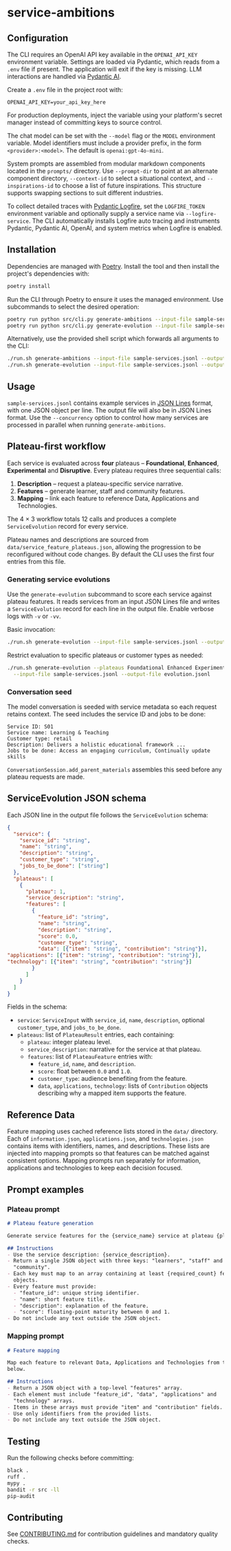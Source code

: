 # service-ambitions

## Configuration

The CLI requires an OpenAI API key available in the `OPENAI_API_KEY` environment
variable. Settings are loaded via Pydantic, which reads from a `.env` file if
present. The application will exit if the key is missing. LLM interactions are
handled via [Pydantic AI](https://pydantic.dev/pydantic-ai/).

Create a `.env` file in the project root with:

```
OPENAI_API_KEY=your_api_key_here
```

For production deployments, inject the variable using your platform's secret
manager instead of committing keys to source control.

The chat model can be set with the `--model` flag or the `MODEL` environment
variable. Model identifiers must include a provider prefix, in the form
`<provider>:<model>`. The default is `openai:gpt-4o-mini`.

System prompts are assembled from modular markdown components located in the
`prompts/` directory. Use `--prompt-dir` to point at an alternate component
directory, `--context-id` to select a situational context, and
`--inspirations-id` to choose a list of future inspirations. This structure
supports swapping sections to suit different industries.

To collect detailed traces with [Pydantic Logfire](https://logfire.pydantic.dev/),
set the `LOGFIRE_TOKEN` environment variable and optionally supply a service
 name via `--logfire-service`. The CLI automatically installs Logfire auto
 tracing and instruments Pydantic, Pydantic AI, OpenAI, and system metrics when
 Logfire is enabled.

## Installation

Dependencies are managed with [Poetry](https://python-poetry.org/). Install the
tool and then install the project's dependencies with:

```bash
poetry install
```

Run the CLI through Poetry to ensure it uses the managed environment. Use
subcommands to select the desired operation:

```bash
poetry run python src/cli.py generate-ambitions --input-file sample-services.jsonl --output-file ambitions.jsonl
poetry run python src/cli.py generate-evolution --input-file sample-services.jsonl --output-file evolution.jsonl
```

Alternatively, use the provided shell script which forwards all arguments to the CLI:

```bash
./run.sh generate-ambitions --input-file sample-services.jsonl --output-file ambitions.jsonl
./run.sh generate-evolution --input-file sample-services.jsonl --output-file evolution.jsonl
```

## Usage

`sample-services.jsonl` contains example services in
[JSON Lines](https://jsonlines.org/) format, with one JSON object per line. The
output file will also be in JSON Lines format. Use the `--concurrency` option to
control how many services are processed in parallel when running
`generate-ambitions`.

## Plateau-first workflow

Each service is evaluated across **four** plateaus – **Foundational**,
**Enhanced**, **Experimental** and **Disruptive**. Every plateau requires three
sequential calls:

1. **Description** – request a plateau-specific service narrative.
2. **Features** – generate learner, staff and community features.
3. **Mapping** – link each feature to reference Data, Applications and
   Technologies.

The 4 × 3 workflow totals 12 calls and produces a complete `ServiceEvolution`
record for every service.

Plateau names and descriptions are sourced from
`data/service_feature_plateaus.json`, allowing the progression to be
reconfigured without code changes. By default the CLI uses the first four
entries from this file.

### Generating service evolutions

Use the `generate-evolution` subcommand to score each service against plateau
features. It reads services from an input JSON Lines file and writes a
`ServiceEvolution` record for each line in the output file. Enable verbose logs
with `-v` or `-vv`.

Basic invocation:

```bash
./run.sh generate-evolution --input-file sample-services.jsonl --output-file evolution.jsonl
```

Restrict evaluation to specific plateaus or customer types as needed:

```bash
./run.sh generate-evolution --plateaus Foundational Enhanced Experimental Disruptive --customers retail enterprise \
  --input-file sample-services.jsonl --output-file evolution.jsonl
```

### Conversation seed

The model conversation is seeded with service metadata so each request retains
context. The seed includes the service ID and jobs to be done:

```text
Service ID: S01
Service name: Learning & Teaching
Customer type: retail
Description: Delivers a holistic educational framework ...
Jobs to be done: Access an engaging curriculum, Continually update skills
```

`ConversationSession.add_parent_materials` assembles this seed before any
plateau requests are made.

## ServiceEvolution JSON schema

Each JSON line in the output file follows the `ServiceEvolution` schema:

```json
{
  "service": {
    "service_id": "string",
    "name": "string",
    "description": "string",
    "customer_type": "string",
    "jobs_to_be_done": ["string"]
  },
  "plateaus": [
    {
      "plateau": 1,
      "service_description": "string",
      "features": [
        {
          "feature_id": "string",
          "name": "string",
          "description": "string",
          "score": 0.0,
          "customer_type": "string",
          "data": [{"item": "string", "contribution": "string"}],
"applications": [{"item": "string", "contribution": "string"}],
"technology": [{"item": "string", "contribution": "string"}]
        }
      ]
    }
  ]
}
```

Fields in the schema:

- `service`: `ServiceInput` with `service_id`, `name`, `description`, optional
  `customer_type`, and `jobs_to_be_done`.
- `plateaus`: list of `PlateauResult` entries, each containing:
  - `plateau`: integer plateau level.
  - `service_description`: narrative for the service at that plateau.
  - `features`: list of `PlateauFeature` entries with:
    - `feature_id`, `name`, and `description`.
    - `score`: float between `0.0` and `1.0`.
    - `customer_type`: audience benefiting from the feature.
    - `data`, `applications`, `technology`: lists of `Contribution` objects
      describing why a mapped item supports the feature.

## Reference Data

Feature mapping uses cached reference lists stored in the `data/` directory.
Each of `information.json`, `applications.json`, and `technologies.json`
contains items with identifiers, names, and descriptions. These lists are
injected into mapping prompts so that features can be matched against consistent
options. Mapping prompts run separately for information, applications and
technologies to keep each decision focused.

## Prompt examples

### Plateau prompt

```markdown
# Plateau feature generation

Generate service features for the {service_name} service at plateau {plateau}.

## Instructions
- Use the service description: {service_description}.
- Return a single JSON object with three keys: "learners", "staff" and
  "community".
- Each key must map to an array containing at least {required_count} feature
  objects.
- Every feature must provide:
  - "feature_id": unique string identifier.
  - "name": short feature title.
  - "description": explanation of the feature.
  - "score": floating-point maturity between 0 and 1.
- Do not include any text outside the JSON object.
```

### Mapping prompt

```markdown
# Feature mapping

Map each feature to relevant Data, Applications and Technologies from the lists
below.

## Instructions
- Return a JSON object with a top-level "features" array.
- Each element must include "feature_id", "data", "applications" and
  "technology" arrays.
- Items in these arrays must provide "item" and "contribution" fields.
- Use only identifiers from the provided lists.
- Do not include any text outside the JSON object.
```

## Testing

Run the following checks before committing:

```bash
black .
ruff .
mypy .
bandit -r src -ll
pip-audit
```

## Contributing

See [CONTRIBUTING.md](CONTRIBUTING.md) for contribution guidelines and mandatory
quality checks.
